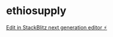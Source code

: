 # ethiosupply

[Edit in StackBlitz next generation editor ⚡️](https://stackblitz.com/~/github.com/belaygithub/ethiosupply)